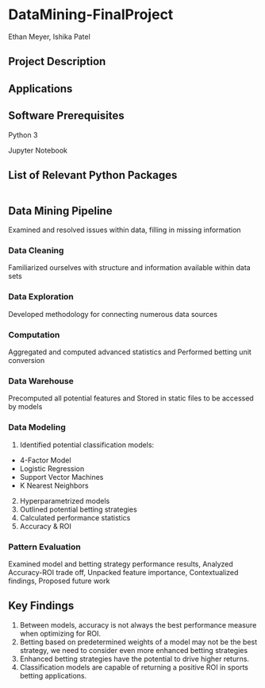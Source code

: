 # DataMining-FinalProject
Ethan Meyer, Ishika Patel

## Project Description



## Applications



## Software Prerequisites

 Python 3
 
 Jupyter Notebook
 

## List of Relevant Python Packages

```bash

```

## Data Mining Pipeline
Examined and resolved issues within data, filling in missing information

### Data Cleaning
Familiarized  ourselves with structure and information available within data sets 

### Data Exploration
Developed methodology for connecting numerous data sources

### Computation
Aggregated and computed advanced statistics and Performed betting unit conversion

### Data Warehouse
Precomputed all potential features and Stored in static files to be accessed by models

### Data Modeling
1. Identified potential classification models:
- 4-Factor Model
- Logistic Regression
- Support Vector Machines
- K Nearest Neighbors
2. Hyperparametrized models
3. Outlined potential betting strategies
4. Calculated performance statistics
5. Accuracy & ROI

### Pattern Evaluation
Examined model and betting strategy performance results, Analyzed Accuracy-ROI trade off, Unpacked feature importance, Contextualized findings, Proposed future work 


## Key Findings
1. Between models,  accuracy is not always the best performance measure when optimizing for ROI.
2. Betting based on predetermined weights of a model may not be the best strategy, we need to consider even more enhanced betting strategies
3. Enhanced betting strategies have the potential to drive higher returns.
4. Classification models are capable of returning a positive ROI in sports   betting applications.

